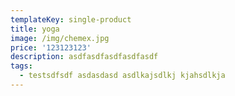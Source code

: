 ```yaml
---
templateKey: single-product
title: yoga
image: /img/chemex.jpg
price: '123123123'
description: asdfasdfasdfasdfasdf
tags:
  - testsdfsdf asdasdasd asdlkajsdlkj kjahsdlkja
---
```


